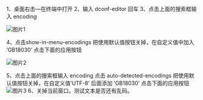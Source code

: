 1、桌面右击—在终端中打开
2、输入 dconf-editor 回车
3、点击上面的搜索框输入 encoding
 
![图片1](https://github.com/chjxt/chjxt.github.io/assets/164757931/67f6ed83-7dc1-4f6e-afe6-45178f0eb184)

4、点击show-in-menu-encodings
把使用默认值按钮关掉，在自定义值中加入 ’GB18030’
点击下面的应用按钮

 ![图片2](https://github.com/chjxt/chjxt.github.io/assets/164757931/a9a5e230-c462-4ef6-a91a-0b121aee5e86)

5、点击上面的搜索框输入 encoding
点击 auto-detected-encodings
把使用默认值按钮关掉，在自定义值’UTF-8’ 后面添加 ’GB18030’
点击下面的应用按钮
 ![图片3](https://github.com/chjxt/chjxt.github.io/assets/164757931/33f9c196-8cf8-497c-afdb-bf09edd909c1)
6、关掉当前窗口。测试文本是否还有乱码。

